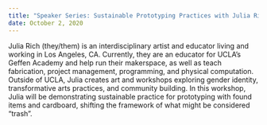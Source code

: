 ```yaml
---
title: "Speaker Series: Sustainable Prototyping Practices with Julia Rich (Upcoming)"
date: October 2, 2020
---
```


Julia Rich (they/them) is an interdisciplinary artist and educator living and working in Los Angeles, CA. Currently, they are an educator for UCLA’s Geffen Academy and help run their makerspace, as well as teach fabrication, project management, programming, and physical computation. Outside of UCLA, Julia creates art and workshops exploring gender identity, transformative arts practices, and community building.
In this workshop, Julia will be demonstrating sustainable practice for prototyping with found items and cardboard, shifting the framework of what might be considered “trash”.
